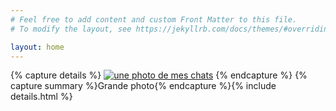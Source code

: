 ```yaml
---
# Feel free to add content and custom Front Matter to this file.
# To modify the layout, see https://jekyllrb.com/docs/themes/#overriding-theme-defaults

layout: home
---
```


{% capture details %}
[![une photo de mes chats]({{site.baseurl}}/img/zizoumia.jpg)]({{site.baseurl}}/img/zizoumia.jpg)
{% endcapture %}
{% capture summary %}Grande photo{% endcapture %}{% include details.html %}